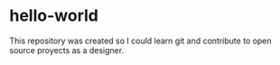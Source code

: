 # hello-world
This repository was created so I could learn git and contribute to open source proyects as a designer. 

